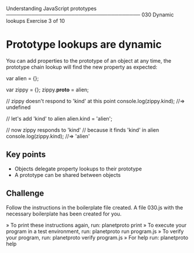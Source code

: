 Understanding JavaScript prototypes
─────────────────────────────────────
030 Dynamic lookups
Exercise 3 of 10


# Prototype lookups are dynamic

You can add properties to the prototype of an object at any time, the prototype chain lookup will find the new property as expected:

   var alien = {};

   var zippy = {};
   zippy.__proto__ = alien;

   // zippy doesn't respond to 'kind' at this point
   console.log(zippy.kind); //=> undefined

   // let's add 'kind' to alien
   alien.kind = 'alien';

   // now zippy responds to 'kind'
   // because it finds 'kind' in alien
   console.log(zippy.kind); //=> 'alien'

## Key points

 * Objects delegate property lookups to their prototype
 * A prototype can be shared between objects

## Challenge

Follow the instructions in the boilerplate file created.
A file 030.js with the necessary boilerplate has been created for you.


» To print these instructions again, run: planetproto print
» To execute your program in a test environment, run: planetproto run program.js
» To verify your program, run: planetproto verify program.js
» For help run: planetproto help
